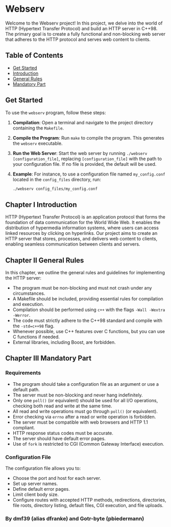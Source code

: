 # Webserv

Welcome to the Webserv project! In this project, we delve into the world of HTTP (Hypertext Transfer Protocol) and build an HTTP server in C++98. The primary goal is to create a fully functional and non-blocking web server that adheres to the HTTP protocol and serves web content to clients.

## Table of Contents
- [Get Started](#get-started)
- [Introduction](#chapter-i-introduction)
- [General Rules](#chapter-ii-general-rules)
- [Mandatory Part](#chapter-iii-mandatory-part)

## Get Started

To use the `webserv` program, follow these steps:

1. **Compilation**: Open a terminal and navigate to the project directory containing the `Makefile`.

2. **Compile the Program**: Run `make` to compile the program. This generates the `webserv` executable.

3. **Run the Web Server**: Start the web server by running `./webserv [configuration_file]`, replacing `[configuration_file]` with the path to your configuration file. If no file is provided, the default will be used.

4. **Example**: For instance, to use a configuration file named `my_config.conf` located in the `config_files` directory, run:
   ```sh
   ./webserv config_files/my_config.conf

## Chapter I Introduction

HTTP (Hypertext Transfer Protocol) is an application protocol that forms the foundation of data communication for the World Wide Web. It enables the distribution of hypermedia information systems, where users can access linked resources by clicking on hyperlinks. Our project aims to create an HTTP server that stores, processes, and delivers web content to clients, enabling seamless communication between clients and servers.

## Chapter II General Rules

In this chapter, we outline the general rules and guidelines for implementing the HTTP server:

- The program must be non-blocking and must not crash under any circumstances.
- A Makefile should be included, providing essential rules for compilation and execution.
- Compilation should be performed using `c++` with the flags `-Wall -Wextra -Werror`.
- The code must strictly adhere to the C++98 standard and compile with the `-std=c++98` flag.
- Whenever possible, use C++ features over C functions, but you can use C functions if needed.
- External libraries, including Boost, are forbidden.

## Chapter III Mandatory Part

### Requirements

- The program should take a configuration file as an argument or use a default path.
- The server must be non-blocking and never hang indefinitely.
- Only one `poll()` (or equivalent) should be used for all I/O operations, checking both read and write at the same time.
- All read and write operations must go through `poll()` (or equivalent).
- Error checking via `errno` after a read or write operation is forbidden.
- The server must be compatible with web browsers and HTTP 1.1 compliant.
- HTTP response status codes must be accurate.
- The server should have default error pages.
- Use of `fork` is restricted to CGI (Common Gateway Interface) execution.

### Configuration File

The configuration file allows you to:
- Choose the port and host for each server.
- Set up server names.
- Define default error pages.
- Limit client body size.
- Configure routes with accepted HTTP methods, redirections, directories, file roots, directory listing, default files, CGI execution, and file uploads.

### By dmf39 (alias dfranke) and Gotr-byte (pbiedermann)